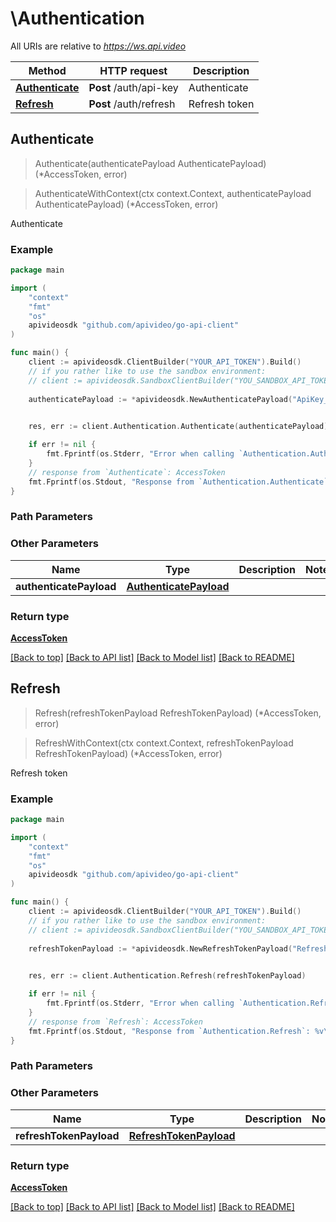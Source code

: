 # \Authentication

All URIs are relative to *https://ws.api.video*

Method | HTTP request | Description
------------- | ------------- | -------------
[**Authenticate**](Authentication.md#Authenticate) | **Post** /auth/api-key | Authenticate
[**Refresh**](Authentication.md#Refresh) | **Post** /auth/refresh | Refresh token



## Authenticate

> Authenticate(authenticatePayload AuthenticatePayload) (*AccessToken, error)

> AuthenticateWithContext(ctx context.Context, authenticatePayload AuthenticatePayload) (*AccessToken, error)


Authenticate



### Example

```go
package main

import (
    "context"
    "fmt"
    "os"
    apivideosdk "github.com/apivideo/go-api-client"
)

func main() {
    client := apivideosdk.ClientBuilder("YOUR_API_TOKEN").Build()
    // if you rather like to use the sandbox environment:
    // client := apivideosdk.SandboxClientBuilder("YOU_SANDBOX_API_TOKEN").Build()
        
    authenticatePayload := *apivideosdk.NewAuthenticatePayload("ApiKey_example") // AuthenticatePayload | 

    
    res, err := client.Authentication.Authenticate(authenticatePayload)

    if err != nil {
        fmt.Fprintf(os.Stderr, "Error when calling `Authentication.Authenticate``: %v\n", err)
    }
    // response from `Authenticate`: AccessToken
    fmt.Fprintf(os.Stdout, "Response from `Authentication.Authenticate`: %v\n", res)
}
```
### Path Parameters



### Other Parameters



Name | Type | Description  | Notes
------------- | ------------- | ------------- | -------------
**authenticatePayload** | [**AuthenticatePayload**](AuthenticatePayload.md) |  | 

### Return type

[**AccessToken**](AccessToken.md)

[[Back to top]](#) [[Back to API list]](../README.md#documentation-for-api-endpoints)
[[Back to Model list]](../README.md#documentation-for-models)
[[Back to README]](../README.md)


## Refresh

> Refresh(refreshTokenPayload RefreshTokenPayload) (*AccessToken, error)

> RefreshWithContext(ctx context.Context, refreshTokenPayload RefreshTokenPayload) (*AccessToken, error)


Refresh token



### Example

```go
package main

import (
    "context"
    "fmt"
    "os"
    apivideosdk "github.com/apivideo/go-api-client"
)

func main() {
    client := apivideosdk.ClientBuilder("YOUR_API_TOKEN").Build()
    // if you rather like to use the sandbox environment:
    // client := apivideosdk.SandboxClientBuilder("YOU_SANDBOX_API_TOKEN").Build()
        
    refreshTokenPayload := *apivideosdk.NewRefreshTokenPayload("RefreshToken_example") // RefreshTokenPayload | 

    
    res, err := client.Authentication.Refresh(refreshTokenPayload)

    if err != nil {
        fmt.Fprintf(os.Stderr, "Error when calling `Authentication.Refresh``: %v\n", err)
    }
    // response from `Refresh`: AccessToken
    fmt.Fprintf(os.Stdout, "Response from `Authentication.Refresh`: %v\n", res)
}
```
### Path Parameters



### Other Parameters



Name | Type | Description  | Notes
------------- | ------------- | ------------- | -------------
**refreshTokenPayload** | [**RefreshTokenPayload**](RefreshTokenPayload.md) |  | 

### Return type

[**AccessToken**](AccessToken.md)

[[Back to top]](#) [[Back to API list]](../README.md#documentation-for-api-endpoints)
[[Back to Model list]](../README.md#documentation-for-models)
[[Back to README]](../README.md)

